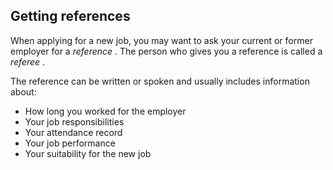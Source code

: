 ##  Getting references

When applying for a new job, you may want to ask your current or former
employer for a _reference_ . The person who gives you a reference is called a
_referee_ .

The reference can be written or spoken and usually includes information about:

  * How long you worked for the employer 
  * Your job responsibilities 
  * Your attendance record 
  * Your job performance 
  * Your suitability for the new job 
